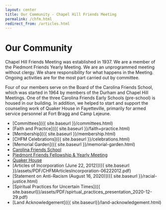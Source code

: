 ```yaml
---
layout: center
title: Our Community - Chapel Hill Friends Meeting
permalink: /chfm.html
redirect_from: /articles.html
---
```

# Our Community

Chapel Hill Friends Meeting was established in 1937. We are a member of the
Piedmont Friends Yearly Meeting. We are an unprogrammed meeting without clergy.
We share responsibility for what happens in the Meeting. Ongoing activities are
for the most part carried out by committee.

Four of our members serve on the Board of the Carolina Friends School, which
was started in 1964 by members of the Durham and Chapel Hill Meetings. One of
the three Carolina Friends Early Schools (pre-school) is housed in our building.
In addition, we helped to start and support the counseling work of Quaker House
in Fayetteville, primarily for armed service personnel at Fort Bragg and Camp
Lejeune.

- [Committees]({{ site.baseurl }}/committees.html)
- [Faith and Practice]({{ site.baseurl }}/faith+practice.html)
- [Membership]({{ site.baseurl }}/membership.html)
- [CHFM Celebrations]({{ site.baseurl }}/celebrations.html)
- [Memorial Garden]({{ site.baseurl }}/memorial-garden.html)
- [Carolina Friends School](https://www.cfsnc.org)
- [Piedmont Friends Fellowship & Yearly Meeting](https://www.fgcquaker.org/cloud/piedmont-friends-fellowship-and-yearly-meeting)
- [Quaker House](https://www.quakerhouse.org/)
- [Articles of Incorporation (June 22, 2012)]({{ site.baseurl }}/assets/PDF/CHFMArticlesIncorporation-06222012.pdf)
- [Statement on Anti-Racism (August 16, 2020)]({{ site.baseurl }}/racial-justice.html)
- [Spiritual Practices for Uncertain Times]({{ site.baseurl}}/assets/PDF/spirtual_practices_presentation_2020-12-29.pdf)
- [Land Acknowledgement]({{ site.baseurl}}/land-acknowledgement.html)
